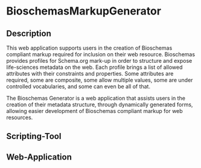 # BioschemasMarkupGenerator

## Description

This web application supports users in the creation of Bioschemas compliant markup required for inclusion on their web resource. Bioschemas provides profiles for Schema.org mark-up in order to structure and expose life-sciences metadata on the web. Each profile brings a list of allowed attributes with their constraints and properties. Some attributes are required, some are composite, some allow multiple values, some are under controlled vocabularies, and some can even be all of that.

The Bioschemas Generator is a web application that assists users in the creation of their metadata structure, through dynamically generated forms, allowing easier development of Bioschemas compliant markup for web resources.

## Scripting-Tool

## Web-Application